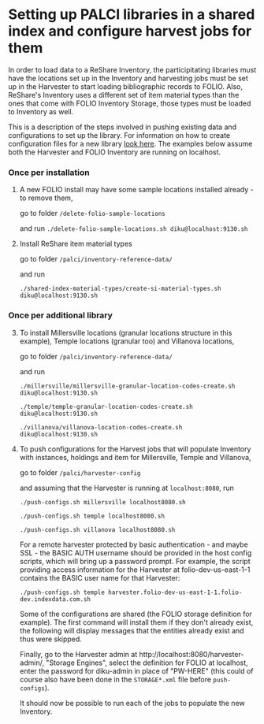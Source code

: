 # Setting up PALCI libraries in a shared index and configure harvest jobs for them

In order to load data to a ReShare Inventory, the participitating libraries must have the locations set up in the Inventory and harvesting jobs must be set up in the Harvester to start loading bibliographic records to FOLIO. Also, ReShare's Inventory uses
a different set of item material types than the ones that come with FOLIO Inventory Storage, those types must be loaded to Inventory as well.

This is a description of the steps involved in pushing existing data and configurations to set up the library. For information on how to create configuration files for a new library [look here](/util/harvester/README.md). The examples below assume both the Harvester and FOLIO Inventory are running on localhost.

### Once per installation
1) A new FOLIO install may have some sample locations installed already - to remove them,

     go to folder `/delete-folio-sample-locations`

     and run
     `./delete-folio-sample-locations.sh diku@localhost:9130.sh`
     
2) Install ReShare item material types

    go to folder `/palci/inventory-reference-data/`

    and run

    `./shared-index-material-types/create-si-material-types.sh diku@localhost:9130.sh`

### Once per additional library    
3) To install Millersville locations (granular locations structure in this example), Temple locations (granular too) and Villanova locations,

    go to folder `/palci/inventory-reference-data/`

    and run

    `./millersville/millersville-granular-location-codes-create.sh diku@localhost:9130.sh`

    `./temple/temple-granular-location-codes-create.sh diku@localhost:9130.sh`

    `./villanova/villanova-location-codes-create.sh diku@localhost:9130.sh`
    
4) To push configurations for the Harvest jobs that will populate Inventory with instances, holdings and item for Millersville, Temple and Villanova,

    go to folder `/palci/harvester-config`

    and assuming that the Harvester is running at `localhost:8080`, run

    `./push-configs.sh millersville localhost8080.sh`

    `./push-configs.sh temple localhost8080.sh`

    `./push-configs.sh villanova localhost8080.sh`
    
    For a remote harvester protected by basic authentication - and maybe SSL - the BASIC AUTH username should be provided in the host config scripts, which will bring up a password prompt. For example, the script providing access information for the Harvester at folio-dev-us-east-1-1 contains the BASIC user name for that Harvester:

    `./push-configs.sh temple harvester.folio-dev-us-east-1-1.folio-dev.indexdata.com.sh`

    Some of the configurations are shared (the FOLIO storage definition for example). The first command will install them if they don't already exist, the following will display messages that the entities already exist and thus were skipped.

    Finally, go to the Harvester admin at http://localhost:8080/harvester-admin/, "Storage Engines", select the definition for FOLIO at localhost, enter the password for diku-admin in place of "PW-HERE" (this could of course also have been done in the `STORAGE*.xml` file before `push-configs`).

    It should now be possible to run each of the jobs to populate the new Inventory.
